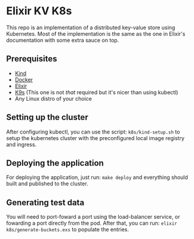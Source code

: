 # Elixir KV K8s

This repo is an implementation of a distributed key-value store using Kubernetes. Most of the implementation is the same as the one in Elixir's documentation with some extra sauce on top.

## Prerequisites

* [Kind](https://kind.sigs.k8s.io/)
* [Docker](https://www.docker.com/)
* [Elixir](https://elixir-lang.org/)
* [K9s](https://k9scli.io/) (This one is not *that* required but it's nicer than using kubectl)
* Any Linux distro of your choice

## Setting up the cluster

After configuring kubectl, you can use the script: `k8s/kind-setup.sh` to setup the kubernetes cluster with the preconfigured local image registry and ingress.

## Deploying the application
For deploying the application, just run: `make deploy` and everything should built and published to the cluster.

## Generating test data
You will need to port-foward a port using the load-balancer service, or fowarding a port directly from the pod. After that, you can run: `elixir k8s/generate-buckets.exs` to populate the entries.
